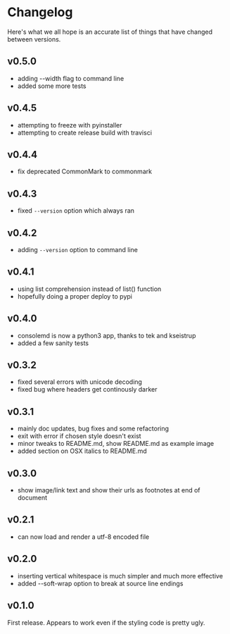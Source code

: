 # Changelog

Here's what we all hope is an accurate list of things that have changed
between versions.

## v0.5.0

* adding --width flag to command line
* added some more tests

## v0.4.5

* attempting to freeze with pyinstaller
* attempting to create release build with travisci

## v0.4.4

* fix deprecated CommonMark to commonmark

## v0.4.3

* fixed `--version` option which always ran

## v0.4.2

* adding `--version` option to command line

## v0.4.1

* using list comprehension instead of list() function
* hopefully doing a proper deploy to pypi

## v0.4.0

* consolemd is now a python3 app, thanks to tek and kseistrup
* added a few sanity tests

## v0.3.2

* fixed several errors with unicode decoding
* fixed bug where headers get continously darker

## v0.3.1

* mainly doc updates, bug fixes and some refactoring
* exit with error if chosen style doesn't exist
* minor tweaks to README.md, show README.md as example image
* added section on OSX italics to README.md

## v0.3.0

* show image/link text and show their urls as footnotes at end of document

## v0.2.1

* can now load and render a utf-8 encoded file

## v0.2.0

* inserting vertical whitespace is much simpler and much more effective
* added --soft-wrap option to break at source line endings

## v0.1.0

First release. Appears to work even if the styling code is pretty ugly.
